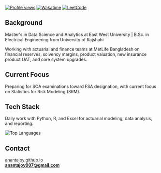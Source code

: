 [![Profile views](https://komarev.com/ghpvc/?username=anantajoy&label=Profile%20views&color=0e75b6&style=flat)](https://github.com/anantajoy)
[![Wakatime](https://wakatime.com/badge/user/9c7deb68-be2c-49aa-a705-5faacfeb4976.svg)](https://wakatime.com/@9c7deb68-be2c-49aa-a705-5faacfeb4976)
[![LeetCode](https://img.shields.io/badge/dynamic/json?style=flat&labelColor=black&color=%23ffa116&label=Solved&query=solvedOverTotal&url=https%3A%2F%2Fleetcode-badge.vercel.app%2Fapi%2Fusers%2Fananta_joy&logo=leetcode&logoColor=yellow)](https://leetcode.com/ananta_joy/)


## Background

Master's in Data Science and Analytics at East West University | B.Sc. in Electrical Engineering from University of Rajshahi

Working with actuarial and finance teams at MetLife Bangladesh on financial reserves, solvency margins, product valuation, new insurance product UAT, and core system upgrades.

## Current Focus

Preparing for SOA examinations toward FSA designation, with current focus on Statistics for Risk Modeling (SRM).

## Tech Stack

Daily work with Python, R, and Excel for actuarial modeling, data analysis, and reporting.

![Top Languages](https://github-readme-stats.vercel.app/api/top-langs?username=anantajoy&show_icons=true&locale=en&layout=compact&hide_border=true&bg_color=ffffff)

## Contact

[anantajoy.github.io](https://anantajoy.github.io/)  
**anantajoy007@gmail.com**

